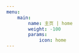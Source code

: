 ```yaml
---
menu:
    main:
        name: 主页 | home
        weight: -100
        params:
            icon: home
---
```

